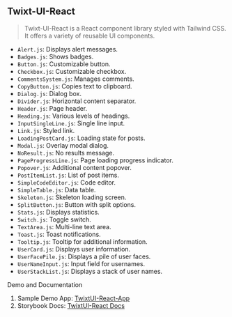 ## Twixt-UI-React

> Twixt-UI-React is a React component library styled with Tailwind CSS. It offers a variety of reusable UI components.

- `Alert.js`: Displays alert messages.
- `Badges.js`: Shows badges.
- `Button.js`: Customizable button.
- `Checkbox.js`: Customizable checkbox.
- `CommentsSystem.js`: Manages comments.
- `CopyButton.js`: Copies text to clipboard.
- `Dialog.js`: Dialog box.
- `Divider.js`: Horizontal content separator.
- `Header.js`: Page header.
- `Heading.js`: Various levels of headings.
- `InputSingleLine.js`: Single line input.
- `Link.js`: Styled link.
- `LoadingPostCard.js`: Loading state for posts.
- `Modal.js`: Overlay modal dialog.
- `NoResult.js`: No results message.
- `PageProgressLine.js`: Page loading progress indicator.
- `Popover.js`: Additional content popover.
- `PostItemList.js`: List of post items.
- `SimpleCodeEditor.js`: Code editor.
- `SimpleTable.js`: Data table.
- `Skeleton.js`: Skeleton loading screen.
- `SplitButton.js`: Button with split options.
- `Stats.js`: Displays statistics.
- `Switch.js`: Toggle switch.
- `TextArea.js`: Multi-line text area.
- `Toast.js`: Toast notifications.
- `Tooltip.js`: Tooltip for additional information.
- `UserCard.js`: Displays user information.
- `UserFacePile.js`: Displays a pile of user faces.
- `UserNameInput.js`: Input field for usernames.
- `UserStackList.js`: Displays a stack of user names.

Demo and Documentation
1. Sample Demo App: [TwixtUI-React-App](https://web-slate.github.io/TwixtUI-React-App/)
1. Storybook Docs: [TwixtUI-React Docs](https://web-slate.github.io/TwixtUI/react-docs/?path=/docs/configure-your-project--docs)

